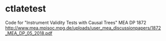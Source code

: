 # ctlatetest
Code for "Instrument Validity Tests with Causal Trees" MEA DP 1872 http://www.mea.mpisoc.mpg.de/uploads/user_mea_discussionpapers/1872_MEA_DP_05_2018.pdf
